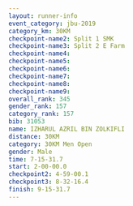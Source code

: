 ```yaml
---
layout: runner-info 
event_category: jbu-2019 
category_km: 30KM 
checkpoint-name2: Split 1 SMK 
checkpoint-name3: Split 2 E Farm 
checkpoint-name4: 
checkpoint-name5: 
checkpoint-name6: 
checkpoint-name7: 
checkpoint-name8: 
checkpoint-name9: 
overall_rank: 345
gender_rank: 157
category_rank: 157
bib: 31053
name: IZHARUL AZRIL BIN ZOLKIFLI
distance: 30KM
category: 30KM Men Open
gender: Male
time: 7-15-31.7
start: 2-00-00.0
checkpoint2: 4-59-00.1
checkpoint3: 8-32-16.4
finish: 9-15-31.7
---
```

